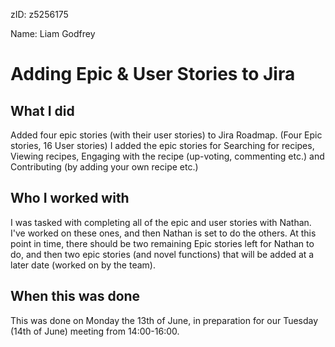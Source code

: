 zID: z5256175

Name: Liam Godfrey

Adding Epic & User Stories to Jira
=========================

What I did
-------------------------

Added four epic stories (with their user stories) to Jira Roadmap. (Four Epic stories, 16 User stories)
I added the epic stories for Searching for recipes, Viewing recipes, Engaging with the recipe (up-voting, commenting etc.) and Contributing (by adding your own recipe etc.)

Who I worked with
-------------------------

I was tasked with completing all of the epic and user stories with Nathan. I've worked on these ones, and then Nathan is set to do the others. At this point in time, there should be two remaining Epic stories left for Nathan to do, and then two epic stories (and novel functions) that will be added at a later date (worked on by the team).

When this was done
-------------------------

This was done on Monday the 13th of June, in preparation for our Tuesday (14th of June) meeting from 14:00-16:00.
